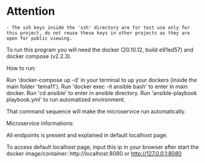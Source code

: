 # Attention
    - The ssh keys inside the 'ssh' directory are for test use only for this project, do not reuse these keys in other projects as they are open for public viewing.


To run this program you will need the docker (20.10.12, build e91ed57) and docker compose (v2.2.3).

How to run:

Run 'docker-compose up -d' in your terminal to up your dockers (inside the main folder 'tema11').
Run 'docker exec -it ansible bash' to enter in main docker.
Run 'cd ansible' to enter in ansible directory.
Run 'ansible-playbook playbook.yml' to run automatized environment.

That command sequence will make the microservice run automatically.

Microservice informations:

All endpoints is present and explained in default localhost page.

To access default localhost page, input this ip in your browser after start the docker image/container: http://localhost:8080 or http://127.0.0.1:8080
